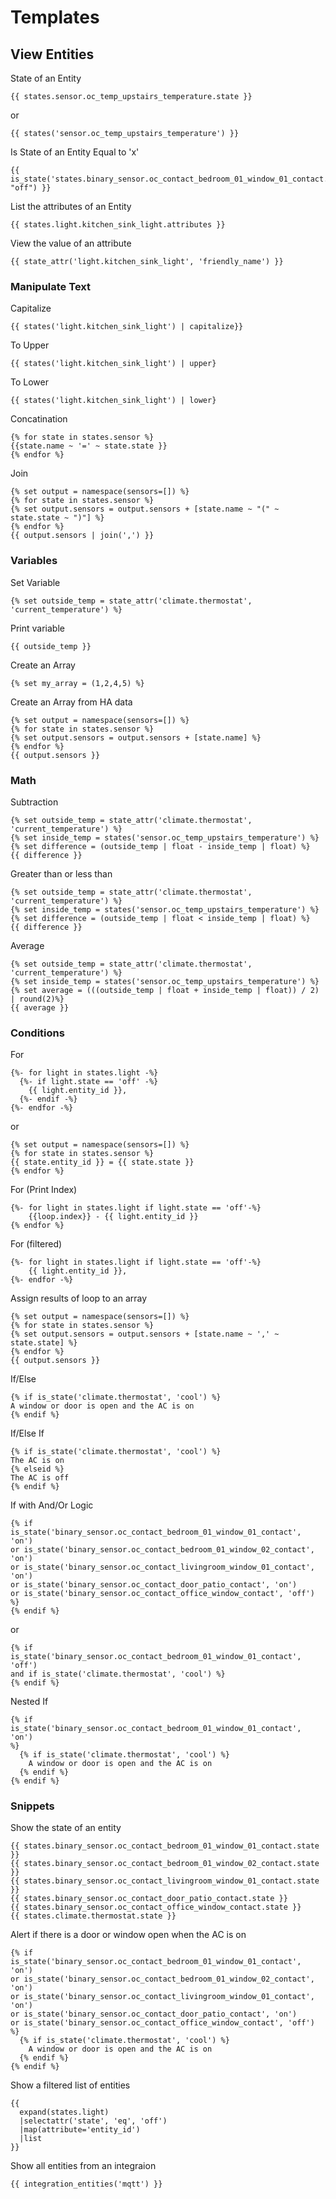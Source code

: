 # Templates

## View Entities

State of an Entity

```jinger
{{ states.sensor.oc_temp_upstairs_temperature.state }}
```

or

```jinger
{{ states('sensor.oc_temp_upstairs_temperature') }}
```

Is State of an Entity Equal to 'x'

```jinger
{{ is_state('states.binary_sensor.oc_contact_bedroom_01_window_01_contact.state', "off") }}
```

List the attributes of an Entity

```jinger
{{ states.light.kitchen_sink_light.attributes }}
```

View the value of an attribute

```jinger
{{ state_attr('light.kitchen_sink_light', 'friendly_name') }}
```

### Manipulate Text

Capitalize

```jinger
{{ states('light.kitchen_sink_light') | capitalize}}
```

To Upper

```jinger
{{ states('light.kitchen_sink_light') | upper}
```

To Lower

```jinger
{{ states('light.kitchen_sink_light') | lower}

```

Concatination

```jinger
{% for state in states.sensor %}
{{state.name ~ '=' ~ state.state }}
{% endfor %}
```

Join

```jinger
{% set output = namespace(sensors=[]) %}
{% for state in states.sensor %}
{% set output.sensors = output.sensors + [state.name ~ "(" ~ state.state ~ ")"] %}
{% endfor %}
{{ output.sensors | join(',') }}
```

### Variables

Set Variable

```jinger
{% set outside_temp = state_attr('climate.thermostat', 'current_temperature') %}
```

Print variable

```jinger
{{ outside_temp }}
```

Create an Array

```jinger
{% set my_array = (1,2,4,5) %}
```

Create an Array from HA data

```jinger
{% set output = namespace(sensors=[]) %}
{% for state in states.sensor %}
{% set output.sensors = output.sensors + [state.name] %}
{% endfor %}
{{ output.sensors }}
```

### Math

Subtraction

```jinger
{% set outside_temp = state_attr('climate.thermostat', 'current_temperature') %}
{% set inside_temp = states('sensor.oc_temp_upstairs_temperature') %}
{% set difference = (outside_temp | float - inside_temp | float) %}
{{ difference }}
```

Greater than or less than

```jinger
{% set outside_temp = state_attr('climate.thermostat', 'current_temperature') %}
{% set inside_temp = states('sensor.oc_temp_upstairs_temperature') %}
{% set difference = (outside_temp | float < inside_temp | float) %}
{{ difference }}
```

Average

```jinger
{% set outside_temp = state_attr('climate.thermostat', 'current_temperature') %}
{% set inside_temp = states('sensor.oc_temp_upstairs_temperature') %}
{% set average = (((outside_temp | float + inside_temp | float)) / 2) | round(2)%}
{{ average }}
```

### Conditions

For

```jinger
{%- for light in states.light -%}
  {%- if light.state == 'off' -%}
    {{ light.entity_id }},
  {%- endif -%}
{%- endfor -%}
```

or

```jinger
{% set output = namespace(sensors=[]) %}
{% for state in states.sensor %}
{{ state.entity_id }} = {{ state.state }}
{% endfor %}
```

For (Print Index)

```jinger
{%- for light in states.light if light.state == 'off'-%}
    {{loop.index}} - {{ light.entity_id }}
{% endfor %}
```

For (filtered)

```jinger
{%- for light in states.light if light.state == 'off'-%}
    {{ light.entity_id }},
{%- endfor -%}
```

Assign results of loop to an array

```jinger
{% set output = namespace(sensors=[]) %}
{% for state in states.sensor %}
{% set output.sensors = output.sensors + [state.name ~ ',' ~ state.state] %}
{% endfor %}
{{ output.sensors }}
```

If/Else

```jinger
{% if is_state('climate.thermostat', 'cool') %}
A window or door is open and the AC is on
{% endif %}
```

If/Else If

```jinger
{% if is_state('climate.thermostat', 'cool') %}
The AC is on
{% elseid %}
The AC is off
{% endif %}
```

If with And/Or Logic

```jinger
{% if 
is_state('binary_sensor.oc_contact_bedroom_01_window_01_contact', 'on') 
or is_state('binary_sensor.oc_contact_bedroom_01_window_02_contact', 'on')
or is_state('binary_sensor.oc_contact_livingroom_window_01_contact', 'on')
or is_state('binary_sensor.oc_contact_door_patio_contact', 'on')
or is_state('binary_sensor.oc_contact_office_window_contact', 'off')
%}
{% endif %}
```

or

```jinger
{% if 
is_state('binary_sensor.oc_contact_bedroom_01_window_01_contact', 'off') 
and if is_state('climate.thermostat', 'cool') %}
{% endif %}
```

Nested If

```jinger
{% if 
is_state('binary_sensor.oc_contact_bedroom_01_window_01_contact', 'on') 
%}
  {% if is_state('climate.thermostat', 'cool') %}
    A window or door is open and the AC is on
  {% endif %}
{% endif %}
```

### Snippets

Show the state of an entity

```jinger
{{ states.binary_sensor.oc_contact_bedroom_01_window_01_contact.state }}
{{ states.binary_sensor.oc_contact_bedroom_01_window_02_contact.state }}
{{ states.binary_sensor.oc_contact_livingroom_window_01_contact.state }}
{{ states.binary_sensor.oc_contact_door_patio_contact.state }}
{{ states.binary_sensor.oc_contact_office_window_contact.state }}
{{ states.climate.thermostat.state }}
```

Alert if there is a door or window open when the AC is on

```jinger
{% if 
is_state('binary_sensor.oc_contact_bedroom_01_window_01_contact', 'on') 
or is_state('binary_sensor.oc_contact_bedroom_01_window_02_contact', 'on')
or is_state('binary_sensor.oc_contact_livingroom_window_01_contact', 'on')
or is_state('binary_sensor.oc_contact_door_patio_contact', 'on')
or is_state('binary_sensor.oc_contact_office_window_contact', 'off')
%}
  {% if is_state('climate.thermostat', 'cool') %}
    A window or door is open and the AC is on
  {% endif %}
{% endif %}
```

Show a filtered list of entities

```jinger
{{ 
  expand(states.light) 
  |selectattr('state', 'eq', 'off') 
  |map(attribute='entity_id')
  |list  
}}
```

Show all entities from an integraion

```jinger
{{ integration_entities('mqtt') }}
```
